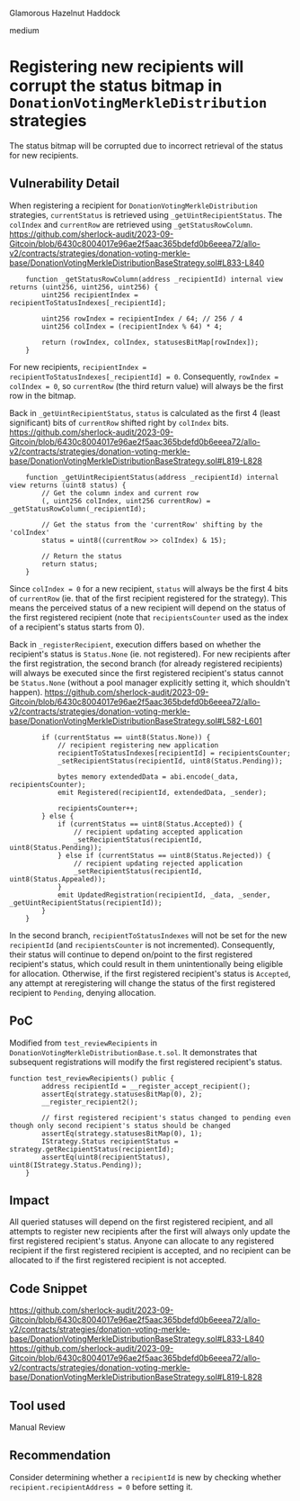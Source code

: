 Glamorous Hazelnut Haddock

medium

# Registering new recipients will corrupt the status bitmap in `DonationVotingMerkleDistribution` strategies
The status bitmap will be corrupted due to incorrect retrieval of the status for new recipients.

## Vulnerability Detail
When registering a recipient for `DonationVotingMerkleDistribution` strategies, `currentStatus` is retrieved using `_getUintRecipientStatus`. The `colIndex` and `currentRow` are retrieved using `_getStatusRowColumn`.
https://github.com/sherlock-audit/2023-09-Gitcoin/blob/6430c8004017e96ae2f5aac365bdefd0b6eeea72/allo-v2/contracts/strategies/donation-voting-merkle-base/DonationVotingMerkleDistributionBaseStrategy.sol#L833-L840
```solidity
    function _getStatusRowColumn(address _recipientId) internal view returns (uint256, uint256, uint256) {
        uint256 recipientIndex = recipientToStatusIndexes[_recipientId];

        uint256 rowIndex = recipientIndex / 64; // 256 / 4
        uint256 colIndex = (recipientIndex % 64) * 4;

        return (rowIndex, colIndex, statusesBitMap[rowIndex]);
    }
```
For new recipients, `recipientIndex = recipientToStatusIndexes[_recipientId] = 0`. Consequently, `rowIndex = colIndex = 0`, so `currentRow` (the third return value) will always be the first row in the bitmap.

Back in `_getUintRecipientStatus`, `status` is calculated as the first 4 (least significant) bits of `currentRow` shifted right by `colIndex` bits.
https://github.com/sherlock-audit/2023-09-Gitcoin/blob/6430c8004017e96ae2f5aac365bdefd0b6eeea72/allo-v2/contracts/strategies/donation-voting-merkle-base/DonationVotingMerkleDistributionBaseStrategy.sol#L819-L828
```solidity
    function _getUintRecipientStatus(address _recipientId) internal view returns (uint8 status) {
        // Get the column index and current row
        (, uint256 colIndex, uint256 currentRow) = _getStatusRowColumn(_recipientId);

        // Get the status from the 'currentRow' shifting by the 'colIndex'
        status = uint8((currentRow >> colIndex) & 15);

        // Return the status
        return status;
    }
```
Since `colIndex = 0` for a new recipient, `status` will always be the first 4 bits of `currentRow` (ie. that of the first recipient registered for the strategy). This means the perceived status of a new recipient will depend on the status of the first registered recipient (note that `recipientsCounter` used as the index of a recipient's status starts from 0).

Back in `_registerRecipient`, execution differs based on whether the recipient's status is `Status.None` (ie. not registered). For new recipients after the first registration, the second branch (for already registered recipients) will always be executed since the first registered recipient's status cannot be `Status.None` (without a pool manager explicitly setting it, which shouldn't happen).
https://github.com/sherlock-audit/2023-09-Gitcoin/blob/6430c8004017e96ae2f5aac365bdefd0b6eeea72/allo-v2/contracts/strategies/donation-voting-merkle-base/DonationVotingMerkleDistributionBaseStrategy.sol#L582-L601
```solidity
        if (currentStatus == uint8(Status.None)) {
            // recipient registering new application
            recipientToStatusIndexes[recipientId] = recipientsCounter;
            _setRecipientStatus(recipientId, uint8(Status.Pending));

            bytes memory extendedData = abi.encode(_data, recipientsCounter);
            emit Registered(recipientId, extendedData, _sender);

            recipientsCounter++;
        } else {
            if (currentStatus == uint8(Status.Accepted)) {
                // recipient updating accepted application
                _setRecipientStatus(recipientId, uint8(Status.Pending));
            } else if (currentStatus == uint8(Status.Rejected)) {
                // recipient updating rejected application
                _setRecipientStatus(recipientId, uint8(Status.Appealed));
            }
            emit UpdatedRegistration(recipientId, _data, _sender, _getUintRecipientStatus(recipientId));
        }
    }
```
In the second branch, `recipientToStatusIndexes` will not be set for the new `recipientId` (and `recipientsCounter` is not incremented). Consequently, their status will continue to depend on/point to the first registered recipient's status, which could result in them unintentionally being eligible for allocation. Otherwise, if the first registered recipient's status is `Accepted`, any attempt at reregistering will change the status of the first registered recipient to `Pending`, denying allocation.

## PoC
Modified from `test_reviewRecipients` in `DonationVotingMerkleDistributionBase.t.sol`. It demonstrates that subsequent registrations will modify the first registered recipient's status.
```solidity
function test_reviewRecipients() public {
        address recipientId = __register_accept_recipient();
        assertEq(strategy.statusesBitMap(0), 2);
        __register_recipient2();

        // first registered recipient's status changed to pending even though only second recipient's status should be changed
        assertEq(strategy.statusesBitMap(0), 1);
        IStrategy.Status recipientStatus = strategy.getRecipientStatus(recipientId);
        assertEq(uint8(recipientStatus), uint8(IStrategy.Status.Pending));
    }
```

## Impact
All queried statuses will depend on the first registered recipient, and all attempts to register new recipients after the first will always only update the first registered recipient's status. Anyone can allocate to any registered recipient if the first registered recipient is accepted, and no recipient can be allocated to if the first registered recipient is not accepted.

## Code Snippet
https://github.com/sherlock-audit/2023-09-Gitcoin/blob/6430c8004017e96ae2f5aac365bdefd0b6eeea72/allo-v2/contracts/strategies/donation-voting-merkle-base/DonationVotingMerkleDistributionBaseStrategy.sol#L833-L840
https://github.com/sherlock-audit/2023-09-Gitcoin/blob/6430c8004017e96ae2f5aac365bdefd0b6eeea72/allo-v2/contracts/strategies/donation-voting-merkle-base/DonationVotingMerkleDistributionBaseStrategy.sol#L819-L828

## Tool used

Manual Review

## Recommendation
Consider determining whether a `recipientId` is new by checking whether `recipient.recipientAddress = 0` before setting it.
